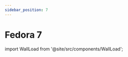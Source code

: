 ```yaml
---
sidebar_position: 7
---
```

# Fedora 7
import WallLoad from '@site/src/components/WallLoad';

<WallLoad api="https://raw.githubusercontent.com/AloneER0/DistroWallpapers/main/Fedora/Fedora7/Fedora7"/>
